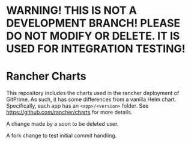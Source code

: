 # WARNING! THIS IS NOT A DEVELOPMENT BRANCH! PLEASE DO NOT MODIFY OR DELETE. IT IS USED FOR INTEGRATION TESTING!


Rancher Charts
==============
This repository includes the charts used in the rancher deployment of GitPrime.
As such, it has some differences from a vanilla Helm chart.
Specifically, each app has an `<app>/<version>` folder.
See https://github.com/rancher/charts for more details.

A change made by a soon to be deleted user.

A fork change to test initial commit handling.
